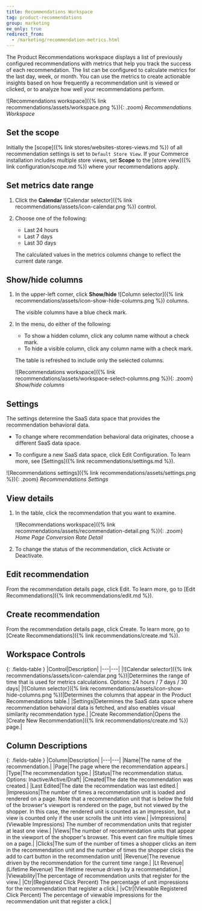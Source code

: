 ```yaml
---
title: Recommendations Workspace
tag: product-recommendations
group: marketing
ee_only: true
redirect_from:
  - /marketing/recommendation-metrics.html
---
```


The Product Recommendations workspace displays a list of previously configured recommendations with metrics that help you track the success of each recommendation. The list can be configured to calculate metrics for the last day, week, or month. You can use the metrics to create actionable insights based on how frequently a recommendation unit is viewed or clicked, or to analyze how well your recommendations perform.

![Recommendations workspace]({% link recommendations/assets/workspace.png %}){: .zoom}
_Recommendations Workspace_

## Set the scope

Initially the [scope]({% link stores/websites-stores-views.md %}) of all recommendation settings is set to `Default Store View`. If your Commerce installation includes multiple store views, set **Scope** to the [store view]({% link configuration/scope.md %}) where your recommendations apply.

## Set metrics date range

1. Click the **Calendar** ![Calendar selector]({% link recommendations/assets/icon-calendar.png %}) control.

1. Choose one of the following:

   - Last 24 hours
   - Last 7 days
   - Last 30 days

   The calculated values in the metrics columns change to reflect the current date range.

## Show/hide columns

1. In the upper-left corner, click **Show/hide** ![Column selector]({% link recommendations/assets/icon-show-hide-columns.png %}) columns.

   The visible columns have a blue check mark.

1. In the menu, do either of the following:

   - To show a hidden column, click any column name without a check mark.
   - To hide a visible column, click any column name with a check mark.

   The table is refreshed to include only the selected columns.

   ![Recommendations workspace]({% link recommendations/assets/workspace-select-columns.png %}){: .zoom}
   _Show/hide columns_

## Settings

The settings determine the SaaS data space that provides the recommendation behavioral data.

- To change where recommendation behavioral data originates, choose a different SaaS data space.

- To configure a new SaaS data space, click <span class="btn">Edit Configuration</span>. To learn more, see [Settings]({% link recommendations/settings.md %}).

![Recommendations settings]({% link recommendations/assets/settings.png %}){: .zoom}
_Recommendations Settings_

## View details

1. In the table, click the recommendation that you want to examine.

   ![Recommendations workspace]({% link recommendations/assets/recommendation-detail.png %}){: .zoom}
   _Home Page Conversion Rate Detail_

1. To change the status of the recommendation, click <span class="btn">Activate</span> or <span class="btn">Deactivate</span>.

## Edit recommendation

From the recommendation details page, click <span class="btn">Edit</span>.  To learn more, go to [Edit Recommendations]({% link recommendations/edit.md %}).

## Create recommendation

From the recommendation details page, click <span class="btn">Create</span>.  To learn more, go to [Create Recommendations]({% link recommendations/create.md %}).

## Workspace Controls

{: .fields-table }
|Control|Description|
|---|---|
|![Calendar selector]({% link recommendations/assets/icon-calendar.png %})|Determines the range of time that is used for metrics calculations. Options: 24 hours / 7 days / 30 days|
|![Column selector]({% link recommendations/assets/icon-show-hide-columns.png %})|Determines the columns that appear in the Product Recommendations table.|
|Settings|Determines the SaaS data space where recommendation behavioral data is fetched, and also enables visual similarity recommendation type.|
|Create Recommendation|Opens the [Create New Recommendation]({% link recommendations/create.md %}) page.|

## Column Descriptions

{: .fields-table }
|Column|Description|
|---|---|
|Name|The name of the recommendation.|
|Page|The page where the recommendation appears.|
|Type|The recommendation type.|
|Status|The recommendation status. Options: Inactive/Active/Draft|
|Created|The date the recommendation was created.|
|Last Edited|The date the recommendation was last edited.|
|Impressions|The number of times a recommendation unit is loaded and rendered on a page. Note that a  recommendation unit that is below the fold of the browser's viewport is rendered on the page, but not viewed by the shopper. In this case, the rendered unit is counted as an impression, but a view is counted only if the user scrolls the unit into view.|
|vImpressions|(Viewable Impressions) The number of recommendation units that register at least one view.|
|Views|The number of recommendation units that appear in the viewport of the shopper's browser. This event can fire multiple times on a page.|
|Clicks|The sum of the number of times a shopper clicks an item in the recommendation unit and the number of times the shopper clicks the add to cart button in the recommendation unit|
|Revenue|The revenue driven by the recommendation for the current time range.|
|Lt Revenue|(Lifetime Revenue) The lifetime revenue driven by a recommendation.|
|Viewability|The percentage of recommendation units that register for the view.|
|Ctr|(Registered Click Percent) The percentage of unit impressions for the recommendation that register a click.|
|vCtr|(Viewable Registered Click Percent) The percentage of viewable impressions for the recommendation unit that register a click.|
